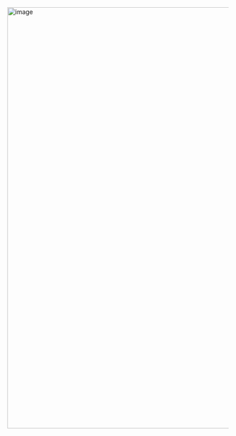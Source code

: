 <img width="960" alt="image" src="https://user-images.githubusercontent.com/86184829/195369910-a7d7cfaa-c2b1-459e-8189-e0d67ebafa9a.png">
